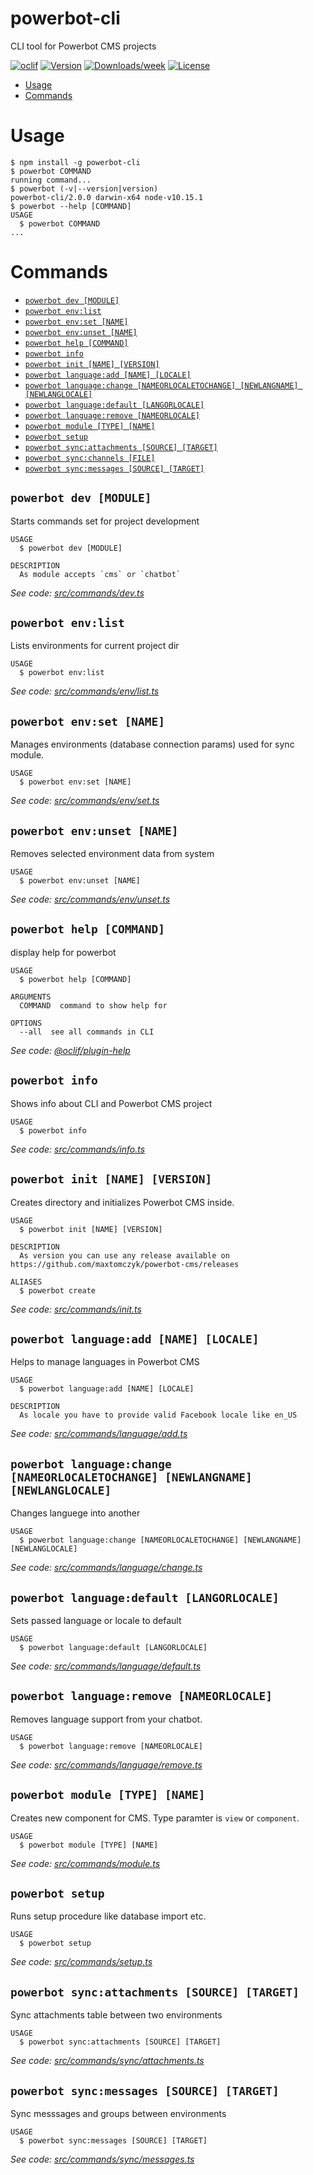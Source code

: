 powerbot-cli
============

CLI tool for Powerbot CMS projects

[![oclif](https://img.shields.io/badge/cli-oclif-brightgreen.svg)](https://oclif.io)
[![Version](https://img.shields.io/npm/v/powerbot-cli.svg)](https://npmjs.org/package/powerbot-cli)
[![Downloads/week](https://img.shields.io/npm/dw/powerbot-cli.svg)](https://npmjs.org/package/powerbot-cli)
[![License](https://img.shields.io/badge/license-CC--BY--NC--4.0-purple.svg)](https://github.com/maxtomczyk/powerbot-cli/blob/master/package.json)

<!-- toc -->
* [Usage](#usage)
* [Commands](#commands)
<!-- tocstop -->
# Usage
<!-- usage -->
```sh-session
$ npm install -g powerbot-cli
$ powerbot COMMAND
running command...
$ powerbot (-v|--version|version)
powerbot-cli/2.0.0 darwin-x64 node-v10.15.1
$ powerbot --help [COMMAND]
USAGE
  $ powerbot COMMAND
...
```
<!-- usagestop -->
# Commands
<!-- commands -->
* [`powerbot dev [MODULE]`](#powerbot-dev-module)
* [`powerbot env:list`](#powerbot-envlist)
* [`powerbot env:set [NAME]`](#powerbot-envset-name)
* [`powerbot env:unset [NAME]`](#powerbot-envunset-name)
* [`powerbot help [COMMAND]`](#powerbot-help-command)
* [`powerbot info`](#powerbot-info)
* [`powerbot init [NAME] [VERSION]`](#powerbot-init-name-version)
* [`powerbot language:add [NAME] [LOCALE]`](#powerbot-languageadd-name-locale)
* [`powerbot language:change [NAMEORLOCALETOCHANGE] [NEWLANGNAME] [NEWLANGLOCALE]`](#powerbot-languagechange-nameorlocaletochange-newlangname-newlanglocale)
* [`powerbot language:default [LANGORLOCALE]`](#powerbot-languagedefault-langorlocale)
* [`powerbot language:remove [NAMEORLOCALE]`](#powerbot-languageremove-nameorlocale)
* [`powerbot module [TYPE] [NAME]`](#powerbot-module-type-name)
* [`powerbot setup`](#powerbot-setup)
* [`powerbot sync:attachments [SOURCE] [TARGET]`](#powerbot-syncattachments-source-target)
* [`powerbot sync:channels [FILE]`](#powerbot-syncchannels-file)
* [`powerbot sync:messages [SOURCE] [TARGET]`](#powerbot-syncmessages-source-target)

## `powerbot dev [MODULE]`

Starts commands set for project development

```
USAGE
  $ powerbot dev [MODULE]

DESCRIPTION
  As module accepts `cms` or `chatbot`
```

_See code: [src/commands/dev.ts](https://github.com/maxtomczyk/powerbot-cli/blob/v2.0.0/src/commands/dev.ts)_

## `powerbot env:list`

Lists environments for current project dir

```
USAGE
  $ powerbot env:list
```

_See code: [src/commands/env/list.ts](https://github.com/maxtomczyk/powerbot-cli/blob/v2.0.0/src/commands/env/list.ts)_

## `powerbot env:set [NAME]`

Manages environments (database connection params) used for sync module.

```
USAGE
  $ powerbot env:set [NAME]
```

_See code: [src/commands/env/set.ts](https://github.com/maxtomczyk/powerbot-cli/blob/v2.0.0/src/commands/env/set.ts)_

## `powerbot env:unset [NAME]`

Removes selected environment data from system

```
USAGE
  $ powerbot env:unset [NAME]
```

_See code: [src/commands/env/unset.ts](https://github.com/maxtomczyk/powerbot-cli/blob/v2.0.0/src/commands/env/unset.ts)_

## `powerbot help [COMMAND]`

display help for powerbot

```
USAGE
  $ powerbot help [COMMAND]

ARGUMENTS
  COMMAND  command to show help for

OPTIONS
  --all  see all commands in CLI
```

_See code: [@oclif/plugin-help](https://github.com/oclif/plugin-help/blob/v2.1.6/src/commands/help.ts)_

## `powerbot info`

Shows info about CLI and Powerbot CMS project

```
USAGE
  $ powerbot info
```

_See code: [src/commands/info.ts](https://github.com/maxtomczyk/powerbot-cli/blob/v2.0.0/src/commands/info.ts)_

## `powerbot init [NAME] [VERSION]`

Creates directory and initializes Powerbot CMS inside.

```
USAGE
  $ powerbot init [NAME] [VERSION]

DESCRIPTION
  As version you can use any release available on https://github.com/maxtomczyk/powerbot-cms/releases

ALIASES
  $ powerbot create
```

_See code: [src/commands/init.ts](https://github.com/maxtomczyk/powerbot-cli/blob/v2.0.0/src/commands/init.ts)_

## `powerbot language:add [NAME] [LOCALE]`

Helps to manage languages in Powerbot CMS

```
USAGE
  $ powerbot language:add [NAME] [LOCALE]

DESCRIPTION
  As locale you have to provide valid Facebook locale like en_US
```

_See code: [src/commands/language/add.ts](https://github.com/maxtomczyk/powerbot-cli/blob/v2.0.0/src/commands/language/add.ts)_

## `powerbot language:change [NAMEORLOCALETOCHANGE] [NEWLANGNAME] [NEWLANGLOCALE]`

Changes languege into another

```
USAGE
  $ powerbot language:change [NAMEORLOCALETOCHANGE] [NEWLANGNAME] [NEWLANGLOCALE]
```

_See code: [src/commands/language/change.ts](https://github.com/maxtomczyk/powerbot-cli/blob/v2.0.0/src/commands/language/change.ts)_

## `powerbot language:default [LANGORLOCALE]`

Sets passed language or locale to default

```
USAGE
  $ powerbot language:default [LANGORLOCALE]
```

_See code: [src/commands/language/default.ts](https://github.com/maxtomczyk/powerbot-cli/blob/v2.0.0/src/commands/language/default.ts)_

## `powerbot language:remove [NAMEORLOCALE]`

Removes language support from your chatbot.

```
USAGE
  $ powerbot language:remove [NAMEORLOCALE]
```

_See code: [src/commands/language/remove.ts](https://github.com/maxtomczyk/powerbot-cli/blob/v2.0.0/src/commands/language/remove.ts)_

## `powerbot module [TYPE] [NAME]`

Creates new component for CMS. Type paramter is `view` or `component`.

```
USAGE
  $ powerbot module [TYPE] [NAME]
```

_See code: [src/commands/module.ts](https://github.com/maxtomczyk/powerbot-cli/blob/v2.0.0/src/commands/module.ts)_

## `powerbot setup`

Runs setup procedure like database import etc.

```
USAGE
  $ powerbot setup
```

_See code: [src/commands/setup.ts](https://github.com/maxtomczyk/powerbot-cli/blob/v2.0.0/src/commands/setup.ts)_

## `powerbot sync:attachments [SOURCE] [TARGET]`

Sync attachments table between two environments

```
USAGE
  $ powerbot sync:attachments [SOURCE] [TARGET]
```

_See code: [src/commands/sync/attachments.ts](https://github.com/maxtomczyk/powerbot-cli/blob/v2.0.0/src/commands/sync/attachments.ts)_

## `powerbot sync:messages [SOURCE] [TARGET]`

Sync messsages and groups between environments

```
USAGE
  $ powerbot sync:messages [SOURCE] [TARGET]
```

_See code: [src/commands/sync/messages.ts](https://github.com/maxtomczyk/powerbot-cli/blob/v2.0.0/src/commands/sync/messages.ts)_
<!-- commandsstop -->
